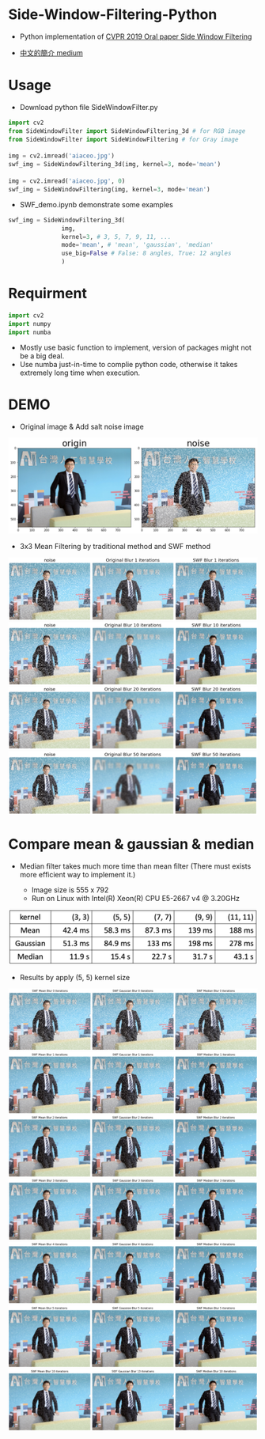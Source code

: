 # Side-Window-Filtering-Python
* Python implementation of [CVPR 2019 Oral paper Side Window Filtering](https://arxiv.org/pdf/1905.07177.pdf)

* [中文的簡介 medium](https://medium.com/ai-academy-taiwan/%E5%8F%AF%E4%BB%A5%E4%BF%9D%E7%95%99%E5%BD%B1%E5%83%8F%E9%82%8A%E7%B7%A3%E7%9A%84%E8%B6%85%E5%BC%B7%E5%B9%B3%E6%BB%91%E6%BF%BE%E6%B3%A2-2985d2e433ad)

# Usage
* Download python file SideWindowFilter.py

```python
import cv2
from SideWindowFilter import SideWindowFiltering_3d # for RGB image
from SideWindowFilter import SideWindowFiltering # for Gray image

img = cv2.imread('aiaceo.jpg')
swf_img = SideWindowFiltering_3d(img, kernel=3, mode='mean')

img = cv2.imread('aiaceo.jpg', 0)
swf_img = SideWindowFiltering(img, kernel=3, mode='mean')
```

* SWF_demo.ipynb demonstrate some examples

```python
swf_img = SideWindowFiltering_3d(
               img, 
               kernel=3, # 3, 5, 7, 9, 11, ...
               mode='mean', # 'mean', 'gaussian', 'median'
               use_big=False # False: 8 angles, True: 12 angles
               )
```

# Requirment

```python
import cv2
import numpy
import numba
```

* Mostly use basic function to implement, version of packages might not be a big deal.
* Use numba just-in-time to complie python code, otherwise it takes extremely long time when execution. 

# DEMO

* Original image & Add salt noise image

![alt](images/origin&noise.png)

* 3x3 Mean Filtering by traditional method and SWF method

![alt](images/mean_3x3_iter1.png)
![alt](images/mean_3x3_iter10.png)
![alt](images/mean_3x3_iter20.png)
![alt](images/mean_3x3_iter50.png)

# Compare mean & gaussian & median

* Median filter takes much more time than mean filter
(There must exists more efficient way to implement it.)

  * Image size is 555 x 792
  * Run on Linux with Intel(R) Xeon(R) CPU E5-2667 v4 @ 3.20GHz

![alt](images/execution_times.png)

* Results by apply (5, 5) kernel size

![alt](images/compare_0.png)
![alt](images/compare_1.png)
![alt](images/compare_2.png)
![alt](images/compare_3.png)
![alt](images/compare_4.png)
![alt](images/compare_5.png)
![alt](images/compare_10.png)



